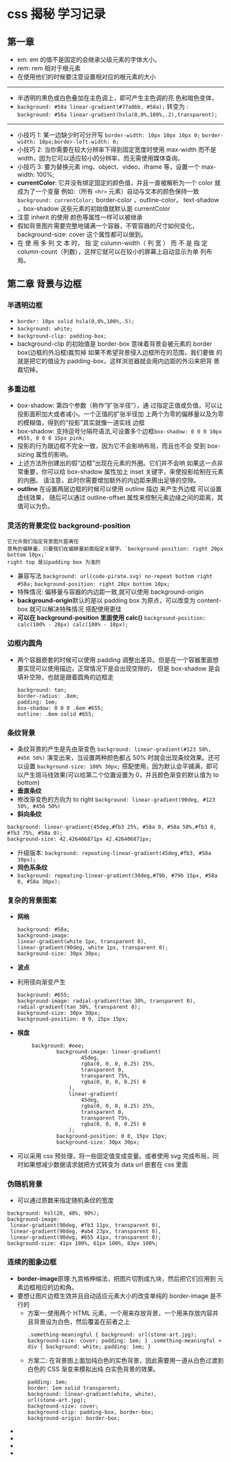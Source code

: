 <!--
 * @Author: your name
 * @Date: 2021-07-07 17:46:49
 * @LastEditTime: 2021-07-08 09:52:29
 * @LastEditors: Please set LastEditors
 * @Description: In User Settings Edit
 * @FilePath: \notes\study notes\css-study\css-style.md
-->

# css 揭秘 学习记录

## 第一章

-   em: em 的值不是固定的会继承父级元素的字体大小。
-   rem: rem 相对于根元素
-   在使用他们的时候要注意设置相对应的根元素的大小

---

-   半透明的黑色或白色叠加在主色调上，即可产生主色调的亮
    色和暗色变体，
-   `background: #58a linear-gradient(#77a0bb, #58a);`
    转变为 :
    `background: #58a linear-gradient(hsla(0,0%,100%,.2),transparent);`

---

-   小技巧 1: 某一边缺少时可分开写
    `border-width: 10px 10px 10px 0;`
    `border-width: 10px;border-left-width: 0;`
-   小技巧 2: 当你需要在较大分辨率下得到固定宽度时使用 max-width 而不是
    width，因为它可以适应较小的分辨率，而无需使用媒体查询。
-   小技巧 3: 要为替换元素 img、object、video、iframe 等，设置一个 max-width: 100%;
-   **currentColor**: 它并没有绑定固定的颜色值，并且一直被解析为一个 color 就成为了一个变量
    例如:（所有 `<hr>` 元素）自动与文本的颜色保持一致 `background: currentColor;`
    border-color ，outline-color， text-shadow ，box-shadow 这些元素的初始值就默认是 currentColor
-   注意 inherit 的使用 颜色等属性一样可以被继承
-   假如背景图片需要完整地铺满一个容器，不管容器的尺寸如何变化，
    background-size: cover 这个属性都可以做到。
-   在 使 用 多 列 文 本 时， 指 定 column-width（ 列 宽 ） 而 不 是 指 定
    column-count（列数），这样它就可以在较小的屏幕上自动显示为单
    列布局。

## 第二章 背景与边框

### **半透明边框**

-   `border: 10px solid hsla(0,0%,100%,.5);`
-   `background: white;`
-   `background-clip: padding-box;`
-   background-clip 的初始值是 border-box 意味着背景会被元素的 border box(边框的外沿框)裁剪掉
    如果不希望背景侵入边框所在的范围，我们要做
    的就是把它的值设为 padding-box，这样浏览器就会用内边距的外沿来把背
    景裁切掉。

### **多重边框**

-   box-shadow: 第四个参数（称作“扩张半径”），通
    过指定正值或负值，可以让投影面积加大或者减小。一个正值的扩张半径加
    上两个为零的偏移量以及为零的模糊值，得到的“投影”其实就像一道实线
    边框
-   box-shadow: 支持逗号分隔符语法,可设置多个边框`box-shadow: 0 0 0 10px #655, 0 0 0 15px pink;`
-   投影的行为跟边框不完全一致，因为它不会影响布局，而且也不会
    受到 box-sizing 属性的影响。
-   上述方法所创建出的假“边框”出现在元素的外圈。它们并不会响
    如果这一点非常重要，你可以给
    box-shadow 属性加上 inset 关键字，来使投影绘制在元素的内圈。
    请注意，此时你需要增加额外的内边距来腾出足够的空隙。
-   **outline** 在设置两层边框的时候可以使用 outline 描边 来产生外边框 可以设置虚线效果，
    随后可以通过 outline-offset 属性来控制元素边缘之间的距离，其值可以为负。

### **灵活的背景定位 background-position**

    它允许我们指定背景图片距离任
    意角的偏移量，只要我们在偏移量前面指定关键字。`background-position: right 20px bottom 10px;`
    right top 是以padding box 为准的

-   兼容写法
    `background: url(code-pirate.svg) no-repeat bottom right #58a;`
    `background-position: right 20px bottom 10px;`
-   特殊情况: 偏移量与容器的内边距一致,就可以使用 background-origin
-   **background-origin**默认的是以 padding box 为原点，可以改变为 content-box 就可以解决特殊情况
    搭配使用更佳
-   **可以在 background-position 里面使用 calc()** `background-position: calc(100% - 20px) calc(100% - 10px);`

### **边框内圆角**

-   两个容器嵌套的时候可以使用 padding 调整出差异。但是在一个容器里面想要实现可以使用描边，正常情况下是会出现空隙的，
    但是 box-shadow 是会填补空隙，也就是跟着圆角的边框走

    ```
    background: tan;
    border-radius: .8em;
    padding: 1em;
    box-shadow: 0 0 0 .6em #655;
    outline: .6em solid #655;
    ```

### **条纹背景**

-   条纹背景的产生是先由渐变色 `background: linear-gradient(#123 50%, #456 50%)` 演变出来，当设置两种颜色都占 50% 时就会出现条纹效果。还可以设置 `background-size: 100% 30px;` 搭配使用，因为默认会平铺满，即可以产生斑马线效果(可以给第二个位置设置为 0，并且颜色渐变的默认值为 to bottom)
-   **垂直条纹**
-   修改渐变色的方向为 to right `background: linear-gradient(90deg, #123 50%, #456 50%)`
-   **斜向条纹**

```
background: linear-gradient(45deg,#fb3 25%, #58a 0, #58a 50%,#fb3 0, #fb3 75%, #58a 0);
background-size: 42.426406871px 42.426406871px;
```

-   升级版本: `background: repeating-linear-gradient(45deg,#fb3, #58a 30px);`
-   **同色系条纹**
-   `background: repeating-linear-gradient(30deg,#79b, #79b 15px, #58a 0, #58a 30px);`

### **复杂的背景图案**

-   **网格**

    ```
    background: #58a;
    background-image:
    linear-gradient(white 1px, transparent 0),
    linear-gradient(90deg, white 1px, transparent 0);
    background-size: 30px 30px;
    ```

-   **波点**
-   利用径向渐变产生
    ```
    background: #655;
    background-image: radial-gradient(tan 30%, transparent 0),
    radial-gradient(tan 30%, transparent 0);
    background-size: 30px 30px;
    background-position: 0 0, 15px 15px;
    ```
-   **棋盘**

```
        background: #eee;
				background-image: linear-gradient(
						45deg,
						rgba(0, 0, 0, 0.25) 25%,
						transparent 0,
						transparent 75%,
						rgba(0, 0, 0, 0.25) 0
					),
					linear-gradient(
						45deg,
						rgba(0, 0, 0, 0.25) 25%,
						transparent 0,
						transparent 75%,
						rgba(0, 0, 0, 0.25) 0
					);
				background-position: 0 0, 15px 15px;
				background-size: 30px 30px;
```

-   可以采用 css 预处理，将一些固定值变成变量。或者使用 svg 完成布局，同时如果想减少数据请求就把方式转变为 data url 嵌套在 css 里面

### **伪随机背景**

-   可以通过质数来指定随机条纹的宽度

```
background: hsl(20, 40%, 90%);
background-image:
 linear-gradient(90deg, #fb3 11px, transparent 0),
 linear-gradient(90deg, #ab4 23px, transparent 0),
 linear-gradient(90deg, #655 41px, transparent 0);
background-size: 41px 100%, 61px 100%, 83px 100%;
```

### **连续的图象边框**

-   **border-image**原理:九宫格伸缩法，把图片切割成九块，然后把它们应用到
    元素边框相应的边和角。
-   要想让图片边框生效并且自动适应元素大小的改变单纯的 border-image 是不行的
    -   方案一:使用两个 HTML 元素，一个用来存放背景，一个用来存放内容并且背景设为白色，然后覆盖在前者之上
        ```
        .something-meaningful { background: url(stone-art.jpg); background-size: cover; padding: 1em; } .something-meaningful > div { background: white; padding: 1em; }
        ```
    -   方案二: 在背景图上面加纯白色的实色背景，因此需要用一道从白色过渡到白色的 CSS 渐变来模拟出纯
        白实色背景的效果。
        ```
        padding: 1em;
        border: 1em solid transparent;
        background: linear-gradient(white, white),
        url(stone-art.jpg);
        background-size: cover;
        background-clip: padding-box, border-box;
        background-origin: border-box;
        ```
-
-
-
-
